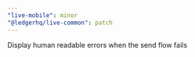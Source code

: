```yaml
---
"live-mobile": minor
"@ledgerhq/live-common": patch
---
```


Display human readable errors when the send flow fails

